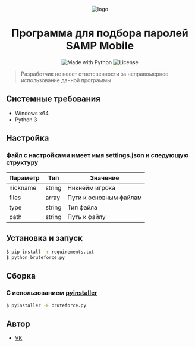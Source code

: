 <p align="center">
    <img alt="logo" src="https://samp-mobile.com/style/img/logo.png">
</p>

<h1 align="center">Программа для подбора паролей SAMP Mobile</h1>

<p align="center">
    <img alt="Made with Python" src="https://img.shields.io/badge/Made%20with-Python-%23FFD242?logo=python&logoColor=white">
    <img alt="License" src="https://img.shields.io/github/license/UHl0aG9uZWVy/SA-MP-Mobile-Bruteforce?style=flat-square)">
</p>

> Разработчик не несет ответсвенности за неправомерное использование данной программы

## Системные требования
- Windows x64
- Python 3

## Настройка
### Файл с настройками имеет имя settings.json и следующую структуру
| Параметр | Тип |  Значение  |
| - | - | - |
| nickname | string | Никнейм игрока |
| files | array | Пути к основным файлам |
| type | string | Тип файла |
| path | string | Путь к файлу |

## Установка и запуск
```bash
$ pip install -r requirements.txt
$ python bruteforce.py
```

## Сборка
### С использованием [pyinstaller](https://www.pyinstaller.org/)
```bash
$ pyinstaller -F bruteforce.py
```

## Автор
- [VK](https://vk.com/vegvs)
